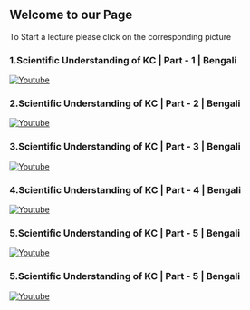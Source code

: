 ## Welcome to our Page 

To Start a lecture please click on the corresponding picture

### 1.Scientific Understanding of KC | Part - 1 | Bengali 
[![Youtube](https://img.youtube.com/vi/PmqUlkh6ly0/0.jpg)](https://www.youtube.com/watch?v=PmqUlkh6ly0) 
### 2.Scientific Understanding of KC | Part - 2 | Bengali
[![Youtube](https://img.youtube.com/vi/5eu34-kenNM/0.jpg)](https://www.youtube.com/watch?v=5eu34-kenNM)  
### 3.Scientific Understanding of KC | Part - 3 | Bengali
[![Youtube](https://img.youtube.com/vi/9OUlyN5tMjg/0.jpg)](https://www.youtube.com/watch?v=9OUlyN5tMjg)
### 4.Scientific Understanding of KC | Part - 4 | Bengali
[![Youtube](https://img.youtube.com/vi/HEWRZHuTU-s/0.jpg)](https://www.youtube.com/watch?v=HEWRZHuTU-s)  
### 5.Scientific Understanding of KC | Part - 5 | Bengali
[![Youtube](https://img.youtube.com/vi/uzHjjxVlb7g/0.jpg)](https://www.youtube.com/watch?v=uzHjjxVlb7g)
### 5.Scientific Understanding of KC | Part - 5 | Bengali
[![Youtube](https://img.youtube.com/vi/lUc0gy6G2Ps/0.jpg)](https://www.youtube.com/watch?v=lUc0gy6G2Ps)

